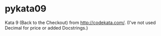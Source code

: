 # pykata09

Kata 9 (Back to the Checkout) from http://codekata.com/.
(I've not used Decimal for price or added Docstrings.)